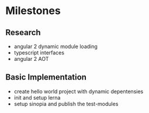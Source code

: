 # Milestones

## Research

- angular 2 dynamic module loading
- typescript interfaces
- angular 2 AOT

## Basic Implementation

- create hello world project with dynamic depentensies
- init and setup lerna
- setup sinopia and publish the test-modules